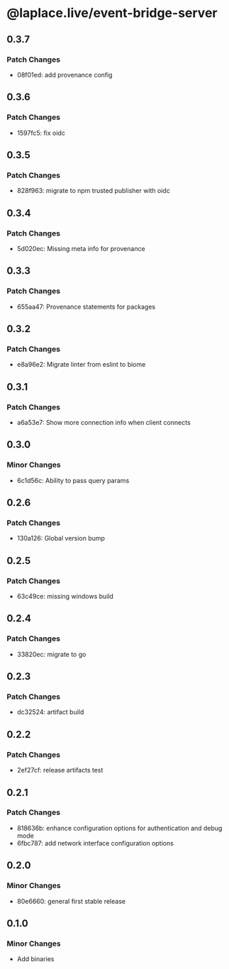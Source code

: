 # @laplace.live/event-bridge-server

## 0.3.7

### Patch Changes

- 08f01ed: add provenance config

## 0.3.6

### Patch Changes

- 1597fc5: fix oidc

## 0.3.5

### Patch Changes

- 828f963: migrate to npm trusted publisher with oidc

## 0.3.4

### Patch Changes

- 5d020ec: Missing meta info for provenance

## 0.3.3

### Patch Changes

- 655aa47: Provenance statements for packages

## 0.3.2

### Patch Changes

- e8a96e2: Migrate linter from eslint to biome

## 0.3.1

### Patch Changes

- a6a53e7: Show more connection info when client connects

## 0.3.0

### Minor Changes

- 6c1d56c: Ability to pass query params

## 0.2.6

### Patch Changes

- 130a126: Global version bump

## 0.2.5

### Patch Changes

- 63c49ce: missing windows build

## 0.2.4

### Patch Changes

- 33820ec: migrate to go

## 0.2.3

### Patch Changes

- dc32524: artifact build

## 0.2.2

### Patch Changes

- 2ef27cf: release artifacts test

## 0.2.1

### Patch Changes

- 818636b: enhance configuration options for authentication and debug mode
- 6fbc787: add network interface configuration options

## 0.2.0

### Minor Changes

- 80e6660: general first stable release

## 0.1.0

### Minor Changes

- Add binaries
